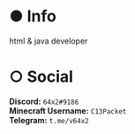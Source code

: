 # ● Info
html & java developer <br>

# ○ Social
**Discord:** ``64x2#9186``<br>
**Minecraft Username:** ``C13Packet``<br>
**Telegram:** ``t.me/v64x2``<br>
